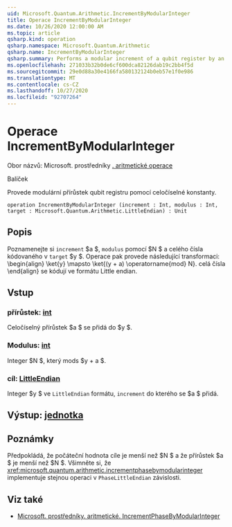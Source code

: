 ```yaml
---
uid: Microsoft.Quantum.Arithmetic.IncrementByModularInteger
title: Operace IncrementByModularInteger
ms.date: 10/26/2020 12:00:00 AM
ms.topic: article
qsharp.kind: operation
qsharp.namespace: Microsoft.Quantum.Arithmetic
qsharp.name: IncrementByModularInteger
qsharp.summary: Performs a modular increment of a qubit register by an integer constant.
ms.openlocfilehash: 271033b32b0de6cf600dca82126dab19c2bb4f5d
ms.sourcegitcommit: 29e0d88a30e4166fa580132124b0eb57e1f0e986
ms.translationtype: MT
ms.contentlocale: cs-CZ
ms.lasthandoff: 10/27/2020
ms.locfileid: "92707264"
---
```

# <a name="incrementbymodularinteger-operation"></a>Operace IncrementByModularInteger

Obor názvů: Microsoft. prostředníky [. aritmetické operace](xref:Microsoft.Quantum.Arithmetic)

Balíček [](https://nuget.org/packages/)


Provede modulární přírůstek qubit registru pomocí celočíselné konstanty.

```qsharp
operation IncrementByModularInteger (increment : Int, modulus : Int, target : Microsoft.Quantum.Arithmetic.LittleEndian) : Unit
```


## <a name="description"></a>Popis

Poznamenejte si `increment` $a $, `modulus` pomocí $N $ a celého čísla kódovaného v `target` $y $.
Operace pak provede následující transformaci: \begin{align} \ket{y} \mapsto \ket{(y + a) \operatorname{mod} N}. celá čísla \end{align} se kódují ve formátu Little endian.

## <a name="input"></a>Vstup

### <a name="increment--int"></a>přírůstek: [int](xref:microsoft.quantum.lang-ref.int)

Celočíselný přírůstek $a $ se přidá do $y $.


### <a name="modulus--int"></a>Modulus: [int](xref:microsoft.quantum.lang-ref.int)

Integer $N $, který mods $y + a $.


### <a name="target--littleendian"></a>cíl: [LittleEndian](xref:Microsoft.Quantum.Arithmetic.LittleEndian)

Integer $y $ ve `LittleEndian` formátu, `increment` do kterého se $a $ přidá.



## <a name="output--unit"></a>Výstup: [jednotka](xref:microsoft.quantum.lang-ref.unit)



## <a name="remarks"></a>Poznámky

Předpokládá, že počáteční hodnota cíle je menší než $N $ a že přírůstek $a $ je menší než $N $.
Všimněte si, že <xref:microsoft.quantum.arithmetic.incrementphasebymodularinteger> implementuje stejnou operaci v `PhaseLittleEndian` závislosti.

## <a name="see-also"></a>Viz také

- [Microsoft. prostředníky. aritmetické. IncrementPhaseByModularInteger](xref:Microsoft.Quantum.Arithmetic.IncrementPhaseByModularInteger)